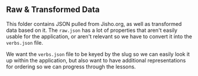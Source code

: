 ## Raw & Transformed Data

This folder contains JSON pulled from Jisho.org, as well as transformed data based on it. The `raw.json` has a lot of properties that aren't easily usable for the application, or aren't relevant so we have to convert it into the `verbs.json` file.

We want the `verbs.json` file to be keyed by the slug so we can easily look it up within the application, but also want to have additional representations for ordering so we can progress through the lessons.
